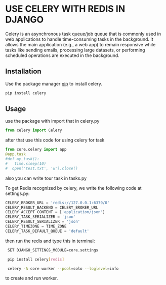 # USE CELERY WITH REDIS IN DJANGO

Celery is an asynchronous task queue/job queue that is commonly used in web applications to handle time-consuming tasks in the background. It allows the main application (e.g., a web app) to remain responsive while tasks like sending emails, processing large datasets, or performing scheduled operations are executed in the background.

## Installation

Use the package manager [pip](https://pip.pypa.io/en/stable/) to install celery.

```bash
pip install celery
```

## Usage
use the package with import that in celery.py
```python
from celery import Celery
```
after that use this code for using celery for task
```python
from core.celery import app
@app.task
#def my_task():
#   time.sleep(10)
#  open('test.txt', 'w').close()
```
also you can write tour task in tasks.py 

To get Redis recognized by celery, we write the following code at settings.py:
```python
CELERY_BROKER_URL = 'redis://127.0.0.1:6379/0'
CELERY_RESULT_BACKEND = CELERY_BROKER_URL
CELERY_ACCEPT_CONTENT = ['application/json']
CELERY_TASK_SERIALIZER = 'json'
CELERY_RESULT_SERIALIZER = 'json'
CELERY_TIMEZONE = TIME_ZONE
CELERY_TASK_DEFAULT_QUEUE = 'default'
```
then run the redis and type this in terminal:
```bash
 SET DJANGO_SETTINGS_MODULE=core.settings
```
```bash
 pip install celery[redis]
```
```bash
 celery -A core worker --pool=solo --loglevel=info
```
to create and run worker.

